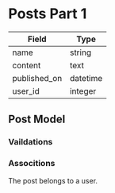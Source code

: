 # Posts Part 1

| Field                   | Type       |
|-------------------------|------------|
| name 					  | string	   |
| content 				  | text       |
| published_on 			  | datetime   |
| user_id				  | integer    |


## Post Model

### Vaildations

### Associtions
The post belongs to a user.
